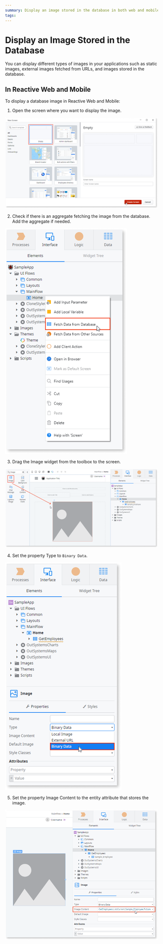 ```yaml
---
summary: Display an image stored in the database in both web and mobile applications.
tags:
---
```


# Display an Image Stored in the Database

You can display different types of images in your applications such as static images, external images fetched from URLs, and images stored in the database.

## In Reactive Web and Mobile

To display a database image in Reactive Web and Mobile:

1. Open the screen where you want to display the image. 

![](images/open-screen-ss.png)

2. Check if there is an aggregate fetching the image from the database. Add the aggregate if needed. 

![](images/add-aggregate-ss.png)

3. Drag the Image widget from the toolbox to the screen. 

![](images/drag-image-widget-ss.png)

4. Set the property Type to `Binary Data`. 

![](images/set-property-type.png)

5. Set the property Image Content to the entity attribute that stores the image.

![](images/set-property-image-content.png)
